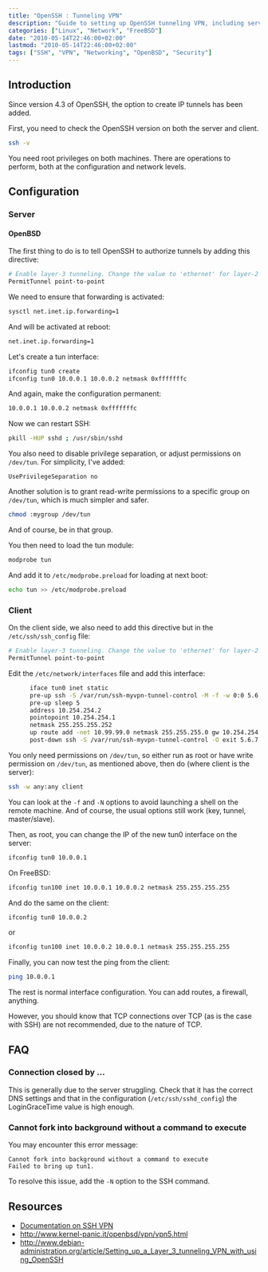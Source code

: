 ```yaml
---
title: "OpenSSH : Tunneling VPN"
description: "Guide to setting up OpenSSH tunneling VPN, including server and client configuration for creating secure VPN connections."
categories: ["Linux", "Network", "FreeBSD"]
date: "2010-05-14T22:46:00+02:00"
lastmod: "2010-05-14T22:46:00+02:00"
tags: ["SSH", "VPN", "Networking", "OpenBSD", "Security"]
---
```


## Introduction

Since version 4.3 of OpenSSH, the option to create IP tunnels has been added.

First, you need to check the OpenSSH version on both the server and client.

```bash
ssh -v
```

You need root privileges on both machines. There are operations to perform, both at the configuration and network levels.

## Configuration

### Server

#### OpenBSD

The first thing to do is to tell OpenSSH to authorize tunnels by adding this directive:

```bash
# Enable layer-3 tunneling. Change the value to 'ethernet' for layer-2 tunneling
PermitTunnel point-to-point
```

We need to ensure that forwarding is activated:

```bash
sysctl net.inet.ip.forwarding=1
```

And will be activated at reboot:

```bash
net.inet.ip.forwarding=1
```

Let's create a tun interface:

```bash
ifconfig tun0 create
ifconfig tun0 10.0.0.1 10.0.0.2 netmask 0xfffffffc
```

And again, make the configuration permanent:

```bash
10.0.0.1 10.0.0.2 netmask 0xfffffffc
```

Now we can restart SSH:

```bash
pkill -HUP sshd ; /usr/sbin/sshd
```

You also need to disable privilege separation, or adjust permissions on `/dev/tun`. For simplicity, I've added:

```
UsePrivilegeSeparation no
```

Another solution is to grant read-write permissions to a specific group on `/dev/tun`, which is much simpler and safer.

```bash
chmod :mygroup /dev/tun
```

And of course, be in that group.

You then need to load the tun module:

```bash
modprobe tun
```

And add it to `/etc/modprobe.preload` for loading at next boot:

```bash
echo tun >> /etc/modprobe.preload
```

### Client

On the client side, we also need to add this directive but in the `/etc/ssh/ssh_config` file:

```bash
# Enable layer-3 tunneling. Change the value to 'ethernet' for layer-2 tunneling
PermitTunnel point-to-point
```

Edit the `/etc/network/interfaces` file and add this interface:

```bash
      iface tun0 inet static
      pre-up ssh -S /var/run/ssh-myvpn-tunnel-control -M -f -w 0:0 5.6.7.8 true
      pre-up sleep 5
      address 10.254.254.2
      pointopoint 10.254.254.1
      netmask 255.255.255.252
      up route add -net 10.99.99.0 netmask 255.255.255.0 gw 10.254.254.1 tun0
      post-down ssh -S /var/run/ssh-myvpn-tunnel-control -O exit 5.6.7.8
```

You only need permissions on `/dev/tun`, so either run as root or have write permission on `/dev/tun`, as mentioned above, then do (where client is the server):

```bash
ssh -w any:any client
```

You can look at the `-f` and `-N` options to avoid launching a shell on the remote machine. And of course, the usual options still work (key, tunnel, master/slave).

Then, as root, you can change the IP of the new tun0 interface on the server:

```bash
ifconfig tun0 10.0.0.1
```

On FreeBSD:

```bash
ifconfig tun100 inet 10.0.0.1 10.0.0.2 netmask 255.255.255.255
```

And do the same on the client:

```bash
ifconfig tun0 10.0.0.2
```

or

```bash
ifconfig tun100 inet 10.0.0.2 10.0.0.1 netmask 255.255.255.255
```

Finally, you can now test the ping from the client:

```bash
ping 10.0.0.1
```

The rest is normal interface configuration. You can add routes, a firewall, anything.

However, you should know that TCP connections over TCP (as is the case with SSH) are not recommended, due to the nature of TCP.

## FAQ

### Connection closed by ...

This is generally due to the server struggling. Check that it has the correct DNS settings and that in the configuration (`/etc/ssh/sshd_config`) the LoginGraceTime value is high enough.

### Cannot fork into background without a command to execute

You may encounter this error message:

```
Cannot fork into background without a command to execute
Failed to bring up tun1.
```

To resolve this issue, add the `-N` option to the SSH command.

## Resources
- [Documentation on SSH VPN](../../../static/pdf/tunnelling_vpn_ssh.pdf)
- http://www.kernel-panic.it/openbsd/vpn/vpn5.html
- http://www.debian-administration.org/article/Setting_up_a_Layer_3_tunneling_VPN_with_using_OpenSSH
